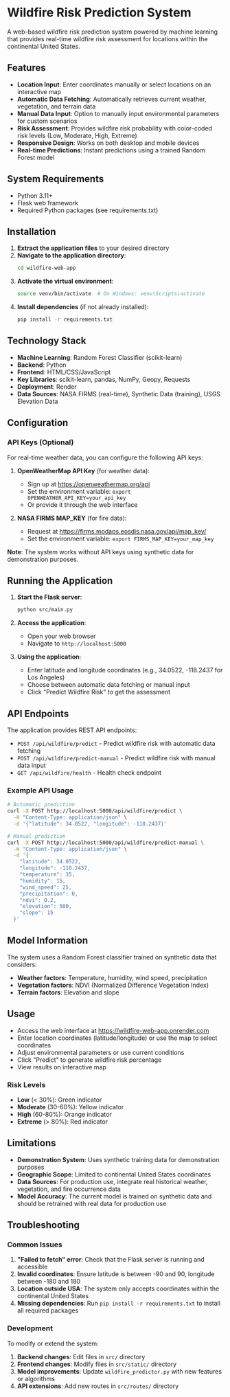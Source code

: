 # Wildfire Risk Prediction System

A web-based wildfire risk prediction system powered by machine learning that provides real-time wildfire risk assessment for locations within the continental United States.

## Features

- **Location Input**: Enter coordinates manually or select locations on an interactive map
- **Automatic Data Fetching**: Automatically retrieves current weather, vegetation, and terrain data
- **Manual Data Input**: Option to manually input environmental parameters for custom scenarios
- **Risk Assessment**: Provides wildfire risk probability with color-coded risk levels (Low, Moderate, High, Extreme)
- **Responsive Design**: Works on both desktop and mobile devices
- **Real-time Predictions**: Instant predictions using a trained Random Forest model

## System Requirements

- Python 3.11+
- Flask web framework
- Required Python packages (see requirements.txt)

## Installation

1. **Extract the application files** to your desired directory
2. **Navigate to the application directory**:
   ```bash
   cd wildfire-web-app
   ```
3. **Activate the virtual environment**:
   ```bash
   source venv/bin/activate  # On Windows: venv\Scripts\activate
   ```
4. **Install dependencies** (if not already installed):
   ```bash
   pip install -r requirements.txt
   ```
## Technology Stack

- **Machine Learning**: Random Forest Classifier (scikit-learn)
- **Backend**: Python
- **Frontend**: HTML/CSS/JavaScript
- **Key Libraries**: scikit-learn, pandas, NumPy, Geopy, Requests
- **Deployment**: Render
- **Data Sources**: NASA FIRMS (real-time), Synthetic Data (training), USGS Elevation Data

## Configuration

### API Keys (Optional)

For real-time weather data, you can configure the following API keys:

1. **OpenWeatherMap API Key** (for weather data):
   - Sign up at https://openweathermap.org/api
   - Set the environment variable: `export OPENWEATHER_API_KEY=your_api_key`
   - Or provide it through the web interface

2. **NASA FIRMS MAP_KEY** (for fire data):
   - Request at https://firms.modaps.eosdis.nasa.gov/api/map_key/
   - Set the environment variable: `export FIRMS_MAP_KEY=your_map_key`

**Note**: The system works without API keys using synthetic data for demonstration purposes.

## Running the Application

1. **Start the Flask server**:
   ```bash
   python src/main.py
   ```

2. **Access the application**:
   - Open your web browser
   - Navigate to `http://localhost:5000`

3. **Using the application**:
   - Enter latitude and longitude coordinates (e.g., 34.0522, -118.2437 for Los Angeles)
   - Choose between automatic data fetching or manual input
   - Click "Predict Wildfire Risk" to get the assessment

## API Endpoints

The application provides REST API endpoints:

- `POST /api/wildfire/predict` - Predict wildfire risk with automatic data fetching
- `POST /api/wildfire/predict-manual` - Predict wildfire risk with manual data input
- `GET /api/wildfire/health` - Health check endpoint

### Example API Usage

```bash
# Automatic prediction
curl -X POST http://localhost:5000/api/wildfire/predict \
  -H "Content-Type: application/json" \
  -d '{"latitude": 34.0522, "longitude": -118.2437}'

# Manual prediction
curl -X POST http://localhost:5000/api/wildfire/predict-manual \
  -H "Content-Type: application/json" \
  -d '{
    "latitude": 34.0522,
    "longitude": -118.2437,
    "temperature": 35,
    "humidity": 15,
    "wind_speed": 25,
    "precipitation": 0,
    "ndvi": 0.2,
    "elevation": 500,
    "slope": 15
  }'
```

## Model Information

The system uses a Random Forest classifier trained on synthetic data that considers:

- **Weather factors**: Temperature, humidity, wind speed, precipitation
- **Vegetation factors**: NDVI (Normalized Difference Vegetation Index)
- **Terrain factors**: Elevation and slope

## Usage

- Access the web interface at https://wildfire-web-app.onrender.com
- Enter location coordinates (latitude/longitude) or use the map to select coordinates
- Adjust environmental parameters or use current conditions
- Click "Predict" to generate wildfire risk percentage
- View results on interactive map

### Risk Levels

- **Low** (< 30%): Green indicator
- **Moderate** (30-60%): Yellow indicator  
- **High** (60-80%): Orange indicator
- **Extreme** (> 80%): Red indicator

## Limitations

- **Demonstration System**: Uses synthetic training data for demonstration purposes
- **Geographic Scope**: Limited to continental United States coordinates
- **Data Sources**: For production use, integrate real historical weather, vegetation, and fire occurrence data
- **Model Accuracy**: The current model is trained on synthetic data and should be retrained with real data for production use

## Troubleshooting

### Common Issues

1. **"Failed to fetch" error**: Check that the Flask server is running and accessible
2. **Invalid coordinates**: Ensure latitude is between -90 and 90, longitude between -180 and 180
3. **Location outside USA**: The system only accepts coordinates within the continental United States
4. **Missing dependencies**: Run `pip install -r requirements.txt` to install all required packages

### Development

To modify or extend the system:

1. **Backend changes**: Edit files in `src/` directory
2. **Frontend changes**: Modify files in `src/static/` directory
3. **Model improvements**: Update `wildfire_predictor.py` with new features or algorithms
4. **API extensions**: Add new routes in `src/routes/` directory


